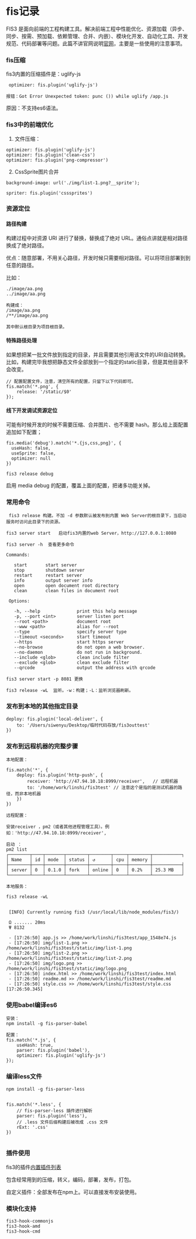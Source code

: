 # fis记录

FIS3 是面向前端的工程构建工具。解决前端工程中性能优化、资源加载（异步、同步、按需、预加载、依赖管理、合并、内嵌）、模块化开发、自动化工具、开发规范、代码部署等问题。此篇不讲官网说明<a href="http://fis.baidu.com/fis3/docs/beginning/intro.html">官网</a>，主要是一些使用的注意事项。


###  fis压缩

fis3内置的压缩插件是：uglify-js

```
 optimizer: fis.plugin('uglify-js')

报错：Got Error Unexpected token: punc ()) while uglify /app.js
```

原因：不支持es6语法。


### fis3中的前端优化

1. 文件压缩：

```
optimizer: fis.plugin('uglify-js')
optimizer: fis.plugin('clean-css')
optimizer: fis.plugin('png-compressor')
```

2. CssSprite图片合并


```
background-image: url('./img/list-1.png?__sprite');

spriter: fis.plugin('csssprites')
```

### 资源定位

#### 路径构建

构建过程中对资源 URI 进行了替换，替换成了绝对 URL。通俗点讲就是相对路径换成了绝对路径。

优点：随意部署，不用关心路径，开发时候只需要相对路径。可以将项目部署到到任意的路径。

比如：

```
./image/aa.png
../image/aa.png

构建成：
/image/aa.png
/**/image/aa.png

其中默认根目录为项目根目录。
```

#### 特殊路径处理

如果想把某一批文件放到指定的目录，并且需要其他引用该文件的URI自动转换。比如，构建完毕我想把静态文件全部放到一个指定的static目录，但是其他目录不会改变。

```
// 配置配置文件，注意，清空所有的配置，只留下以下代码即可。
fis.match('*.png', {
    release: '/static/$0'
});

```

#### 线下开发调试资源定位

可能有时候开发的时候不需要压缩、合并图片、也不需要 hash。那么给上面配置追加如下配置；


```
fis.media('debug').match('*.{js,css,png}', {
  useHash: false,
  useSprite: false,
  optimizer: null
})

fis3 release debug
```

 启用 media debug 的配置，覆盖上面的配置，把诸多功能关掉。

 ### 常用命令

```
 fis3 release 构建。不加 -d 参数默认被发布到内置 Web Server的根目录下，当启动服务时访问此目录下的资源。

fis3 server start   启动fis3内置的web Server，http://127.0.0.1:8080

fis3 server -h  查看更多命令

Commands:

   start       start server
   stop        shutdown server
   restart     restart server
   info        output server info
   open        open document root directory
   clean       clean files in document root

 Options:

   -h, --help              print this help message
   -p, --port <int>        server listen port
   --root <path>           document root
   --www <path>            alias for --root
   --type                  specify server type
   --timeout <seconds>     start timeout
   --https                 start https server
   --no-browse             do not open a web browser.
   --no-daemon             do not run in background.
   --include <glob>        clean include filter
   --exclude <glob>        clean exclude filter
   --qrcode                output the address with qrcode

fis3 server start -p 8081 更换

fis3 release -wL  监听。-w：构建；-L：监听浏览器刷新。

```

### 发布到本地的其他指定目录

```
deploy: fis.plugin('local-deliver', {
    to: '/Users/siwenyu/Desktop/临时代码存放/fis3outtest'
})
```

### 发布到远程机器的完整步骤

```
本地配置：

fis.match('*', {
    deploy: fis.plugin('http-push', {
        receiver: 'http://47.94.10.18:8999/receiver',   // 远程机器
        to: '/home/work/linshi/fis3test' // 注意这个是指的是测试机器的路径，而非本地机器
    })
})

远程配置：

安装receiver ，pm2（或者其他进程管理工具）。例如：'http://47.94.10.18:8999/receiver',

启动 ：
pm2 list
┌────────┬────┬───────┬────────┬────────┬─────┬────────┬───────────┐
│ Name   │ id │ mode  │ status │ ↺      │ cpu │ memory │
├────────┼────┼───────┼────────┼────────┼─────┼────────┼───────────┤
│ server │ 0  │ 0.1.0 │ fork   │ online │ 0   │ 0.2%   │ 25.3 MB   │
└────────┴────┴───────┴────────┴────────┴─────┴────────┴───────────┘

本地服务：

fis3 release -wL 


 [INFO] Currently running fis3 (/usr/local/lib/node_modules/fis3/)

 Ω ....... 20ms
 Ψ 8132

 - [17:26:50] app.js >> /home/work/linshi/fis3test/app_1548e74.js
 - [17:26:50] img/list-1.png >> /home/work/linshi/fis3test/static/img/list-1.png
 - [17:26:50] img/list-2.png >> /home/work/linshi/fis3test/static/img/list-2.png
 - [17:26:50] img/logo.png >> /home/work/linshi/fis3test/static/img/logo.png
 - [17:26:50] index.html >> /home/work/linshi/fis3test/index.html
 - [17:26:50] readme.md >> /home/work/linshi/fis3test/readme.md
 - [17:26:50] style.css >> /home/work/linshi/fis3test/style.css [17:26:50.345]

```


### 使用babel编译es6

```
安装：
npm install -g fis-parser-babel

配置：
fis.match('*.js', {
    useHash: true,
    parser: fis.plugin('babel'),
    optimizer: fis.plugin('uglify-js')
});
```

### 编译less文件

```
npm install -g fis-parser-less


fis.match('*.less', {
    // fis-parser-less 插件进行解析
    parser: fis.plugin('less'),
    // .less 文件后缀构建后被改成 .css 文件
    rExt: '.css'
})


```

### 插件使用

fis3的插件<a href="http://fis.baidu.com/fis3/docs/api/config-system-plugin.html">内置插件列表</a>

包含经常用到的压缩，转义，编码，部署，发布，打包。

自定义插件：全部发布在npm上。可以直接发布安装使用。

### 模块化支持

```
fis3-hook-commonjs
fis3-hook-amd
fis3-hook-cmd
```
